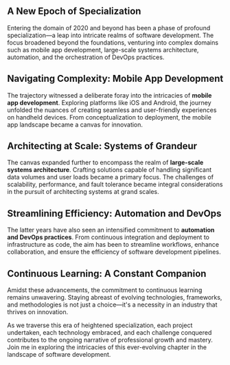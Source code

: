 ## A New Epoch of Specialization

Entering the domain of 2020 and beyond has been a phase of profound specialization—a leap into intricate realms of software development. The focus broadened beyond the foundations, venturing into complex domains such as mobile app development, large-scale systems architecture, automation, and the orchestration of DevOps practices.

## Navigating Complexity: Mobile App Development

The trajectory witnessed a deliberate foray into the intricacies of **mobile app development**. Exploring platforms like iOS and Android, the journey unfolded the nuances of creating seamless and user-friendly experiences on handheld devices. From conceptualization to deployment, the mobile app landscape became a canvas for innovation.

## Architecting at Scale: Systems of Grandeur

The canvas expanded further to encompass the realm of **large-scale systems architecture**. Crafting solutions capable of handling significant data volumes and user loads became a primary focus. The challenges of scalability, performance, and fault tolerance became integral considerations in the pursuit of architecting systems at grand scales.

## Streamlining Efficiency: Automation and DevOps

The latter years have also seen an intensified commitment to **automation and DevOps practices**. From continuous integration and deployment to infrastructure as code, the aim has been to streamline workflows, enhance collaboration, and ensure the efficiency of software development pipelines.

## Continuous Learning: A Constant Companion

Amidst these advancements, the commitment to continuous learning remains unwavering. Staying abreast of evolving technologies, frameworks, and methodologies is not just a choice—it's a necessity in an industry that thrives on innovation.

As we traverse this era of heightened specialization, each project undertaken, each technology embraced, and each challenge conquered contributes to the ongoing narrative of professional growth and mastery. Join me in exploring the intricacies of this ever-evolving chapter in the landscape of software development.